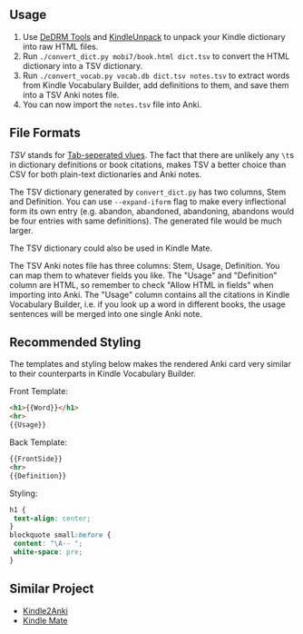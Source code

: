## Usage

1. Use [DeDRM Tools](https://github.com/apprenticeharper/DeDRM_tools) and [KindleUnpack](https://github.com/kevinhendricks/KindleUnpack) to unpack your Kindle dictionary into raw HTML files.
2. Run `./convert_dict.py mobi7/book.html dict.tsv` to convert the HTML dictionary into a TSV dictionary.
3. Run `./convert_vocab.py vocab.db dict.tsv notes.tsv` to extract words from Kindle Vocabulary Builder, add definitions to them, and save them into a TSV Anki notes file.
4. You can now import the `notes.tsv` file into Anki.

## File Formats

*TSV* stands for [Tab-seperated vlues](https://en.wikipedia.org/wiki/Tab-separated_values). The fact that there are unlikely any `\t`s in dictionary definitions or book citations, makes TSV a better choice than CSV for both plain-text dictionaries and Anki notes.

The TSV dictionary generated by `convert_dict.py` has two columns, Stem and Definition. You can use `--expand-iform` flag to make every inflectional form its own entry (e.g. abandon, abandoned, abandoning, abandons would be four entries with same definitions). The generated file would be much larger.

The TSV dictionary could also be used in Kindle Mate.

The TSV Anki notes file has three columns: Stem, Usage, Definition. You can map them to whatever fields you like. The "Usage" and "Definition" column are HTML, so remember to check "Allow HTML in fields" when importing into Anki. The "Usage" column contains all the citations in Kindle Vocabulary Builder, i.e. if you look up a word in different books, the usage sentences will be merged into one single Anki note.

## Recommended Styling

The templates and styling below makes the rendered Anki card very similar to their counterparts in Kindle Vocabulary Builder.

Front Template:

```HTML
<h1>{{Word}}</h1>
<hr>
{{Usage}}
```

Back Template:

```HTML
{{FrontSide}}
<hr>
{{Definition}}
```

Styling:

```CSS
h1 {
 text-align: center;
}
blockquote small:before {
 content: "\A-- ";
 white-space: pre;
}
```

## Similar Project

- [Kindle2Anki](https://github.com/NdYAG/Kindle2Anki)
- [Kindle Mate](http://kmate.me/download/)
